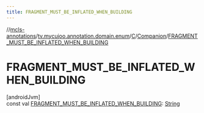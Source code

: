 ```yaml
---
title: FRAGMENT_MUST_BE_INFLATED_WHEN_BUILDING
---
```

//[mcls-annotations](../../../../index.html)/[tv.mycujoo.annotation.domain.enum](../../index.html)/[C](../index.html)/[Companion](index.html)/[FRAGMENT_MUST_BE_INFLATED_WHEN_BUILDING](-f-r-a-g-m-e-n-t_-m-u-s-t_-b-e_-i-n-f-l-a-t-e-d_-w-h-e-n_-b-u-i-l-d-i-n-g.html)



# FRAGMENT_MUST_BE_INFLATED_WHEN_BUILDING



[androidJvm]\
const val [FRAGMENT_MUST_BE_INFLATED_WHEN_BUILDING](-f-r-a-g-m-e-n-t_-m-u-s-t_-b-e_-i-n-f-l-a-t-e-d_-w-h-e-n_-b-u-i-l-d-i-n-g.html): [String](https://kotlinlang.org/api/latest/jvm/stdlib/kotlin/-string/index.html)





